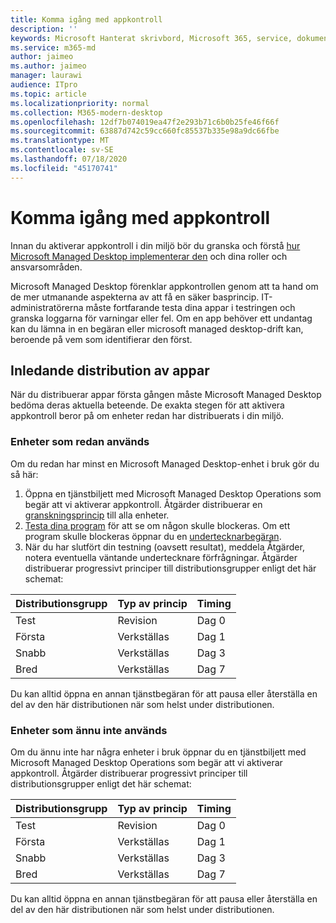 ```yaml
---
title: Komma igång med appkontroll
description: ''
keywords: Microsoft Hanterat skrivbord, Microsoft 365, service, dokumentation
ms.service: m365-md
author: jaimeo
ms.author: jaimeo
manager: laurawi
audience: ITpro
ms.topic: article
ms.localizationpriority: normal
ms.collection: M365-modern-desktop
ms.openlocfilehash: 12df7b074019ea47f2e293b71c6b0b25fe46f66f
ms.sourcegitcommit: 63887d742c59cc660fc85537b335e98a9dc66fbe
ms.translationtype: MT
ms.contentlocale: sv-SE
ms.lasthandoff: 07/18/2020
ms.locfileid: "45170741"
---
```

# <a name="get-started-with-app-control"></a>Komma igång med appkontroll

Innan du aktiverar appkontroll i din miljö bör du granska och förstå [hur Microsoft Managed Desktop implementerar den](../service-description/app-control.md) och dina roller och ansvarsområden.

Microsoft Managed Desktop förenklar appkontrollen genom att ta hand om de mer utmanande aspekterna av att få en säker basprincip. IT-administratörerna måste fortfarande testa dina appar i testringen och granska loggarna för varningar eller fel. Om en app behöver ett undantag kan du lämna in en begäran eller microsoft managed desktop-drift kan, beroende på vem som identifierar den först.

## <a name="initial-deployment-of-apps"></a>Inledande distribution av appar

När du distribuerar appar första gången måste Microsoft Managed Desktop bedöma deras aktuella beteende. De exakta stegen för att aktivera appkontroll beror på om enheter redan har distribuerats i din miljö.

### <a name="devices-already-in-use"></a>Enheter som redan används

Om du redan har minst en Microsoft Managed Desktop-enhet i bruk gör du så här:

1. Öppna en tjänstbiljett med Microsoft Managed Desktop Operations som begär att vi aktiverar appkontroll. Åtgärder distribuerar en [granskningsprincip](../service-description/app-control.md#audit-policy) till alla enheter.
2. [Testa dina program](../working-with-managed-desktop/work-with-app-control.md#add-a-new-app) för att se om någon skulle blockeras. Om ett program skulle blockeras öppnar du en [undertecknarbegäran](../working-with-managed-desktop/work-with-app-control.md#add-or-remove-a-trusted-signer). 
3. När du har slutfört din testning (oavsett resultat), meddela Åtgärder, notera eventuella väntande undertecknare förfrågningar. Åtgärder distribuerar progressivt principer till distributionsgrupper enligt det här schemat:

|Distributionsgrupp  |Typ av princip  |Timing  |
|---------|---------|---------|
|Test     |  Revision       |  Dag 0       |
|Första     | Verkställas        | Dag 1        |
|Snabb     | Verkställas        |  Dag 3       |
|Bred     | Verkställas        |  Dag 7       |

Du kan alltid öppna en annan tjänstbegäran för att pausa eller återställa en del av den här distributionen när som helst under distributionen.

### <a name="devices-not-yet-in-use"></a>Enheter som ännu inte används

Om du ännu inte har några enheter i bruk öppnar du en tjänstbiljett med Microsoft Managed Desktop Operations som begär att vi aktiverar appkontroll. Åtgärder distribuerar progressivt principer till distributionsgrupper enligt det här schemat:

|Distributionsgrupp  |Typ av princip  |Timing  |
|---------|---------|---------|
|Test     |  Revision       |  Dag 0       |
|Första     | Verkställas        | Dag 1        |
|Snabb     | Verkställas        |  Dag 3       |
|Bred     | Verkställas        |  Dag 7       |

Du kan alltid öppna en annan tjänstbegäran för att pausa eller återställa en del av den här distributionen när som helst under distributionen.

